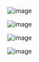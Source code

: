 ![image](https://github.com/WCARL12/SuperSimpleDev_Javascript_Course/assets/139624156/e8caaaf1-4ff9-4222-9e72-cd544b0f3ad4)

![image](https://github.com/WCARL12/SuperSimpleDev_Javascript_Course/assets/139624156/fd027d5b-e9b1-4f8f-87e0-ff62fb1922f9)

![image](https://github.com/WCARL12/SuperSimpleDev_Javascript_Course/assets/139624156/d196f9ed-5659-45d3-acba-191a0ebe7ccc)

![image](https://github.com/WCARL12/SuperSimpleDev_Javascript_Course/assets/139624156/8f7a07db-f697-4528-9e18-1861fc507870)

